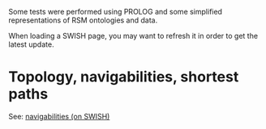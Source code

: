 Some tests were performed using PROLOG and some simplified representations of RSM ontologies and data.

When loading a SWISH page, you may want to refresh it in order to get the latest update.

# Topology, navigabilities, shortest paths
See: [navigabilities (on SWISH)](https://swish.swi-prolog.org/p/navigabilities240606.pl)



